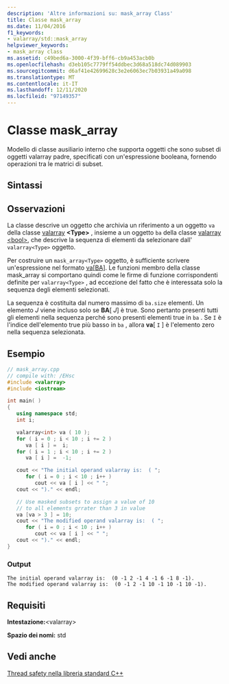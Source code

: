```yaml
---
description: 'Altre informazioni su: mask_array Class'
title: Classe mask_array
ms.date: 11/04/2016
f1_keywords:
- valarray/std::mask_array
helpviewer_keywords:
- mask_array class
ms.assetid: c49bed6a-3000-4f39-bff6-cb9a453acb0b
ms.openlocfilehash: d3eb105c7779ff54ddbec3d68a518dc74d089903
ms.sourcegitcommit: d6af41e42699628c3e2e6063ec7b03931a49a098
ms.translationtype: MT
ms.contentlocale: it-IT
ms.lasthandoff: 12/11/2020
ms.locfileid: "97149357"
---
```

# <a name="mask_array-class"></a>Classe mask_array

Modello di classe ausiliario interno che supporta oggetti che sono subset di oggetti valarray padre, specificati con un'espressione booleana, fornendo operazioni tra le matrici di subset.

## <a name="syntax"></a>Sintassi

## <a name="remarks"></a>Osservazioni

La classe descrive un oggetto che archivia un riferimento a un oggetto `va` della classe [valarray](../standard-library/valarray-class.md) **\<Type>** , insieme a un oggetto `ba` della classe [valarray \<bool>](../standard-library/valarray-bool-class.md), che descrive la sequenza di elementi da selezionare dall' `valarray<Type>` oggetto.

Per costruire un `mask_array<Type>` oggetto, è sufficiente scrivere un'espressione nel formato [va&#91;BA&#93;](../standard-library/valarray-class.md#op_at). Le funzioni membro della classe mask_array si comportano quindi come le firme di funzione corrispondenti definite per `valarray<Type>` , ad eccezione del fatto che è interessata solo la sequenza degli elementi selezionati.

La sequenza è costituita dal numero massimo di `ba.size` elementi. Un elemento *J* viene incluso solo se **BA**[ *J*] è true. Sono pertanto presenti tutti gli elementi nella sequenza perché sono presenti elementi true in `ba` . Se `I` è l'indice dell'elemento true più basso in `ba` , allora **va**[ `I` ] è l'elemento zero nella sequenza selezionata.

## <a name="example"></a>Esempio

```cpp
// mask_array.cpp
// compile with: /EHsc
#include <valarray>
#include <iostream>

int main( )
{
   using namespace std;
   int i;

   valarray<int> va ( 10 );
   for ( i = 0 ; i < 10 ; i += 2 )
      va [ i ] =  i;
   for ( i = 1 ; i < 10 ; i += 2 )
      va [ i ] =  -1;

   cout << "The initial operand valarray is:  ( ";
      for ( i = 0 ; i < 10 ; i++ )
         cout << va [ i ] << " ";
   cout << ")." << endl;

   // Use masked subsets to assign a value of 10
   // to all elements grrater than 3 in value
   va [va > 3 ] = 10;
   cout << "The modified operand valarray is:  ( ";
      for ( i = 0 ; i < 10 ; i++ )
         cout << va [ i ] << " ";
   cout << ")." << endl;
}
```

### <a name="output"></a>Output

```Output
The initial operand valarray is:  (0 -1 2 -1 4 -1 6 -1 8 -1).
The modified operand valarray is:  (0 -1 2 -1 10 -1 10 -1 10 -1).
```

## <a name="requirements"></a>Requisiti

**Intestazione:**\<valarray>

**Spazio dei nomi:** std

## <a name="see-also"></a>Vedi anche

[Thread safety nella libreria standard C++](../standard-library/thread-safety-in-the-cpp-standard-library.md)

